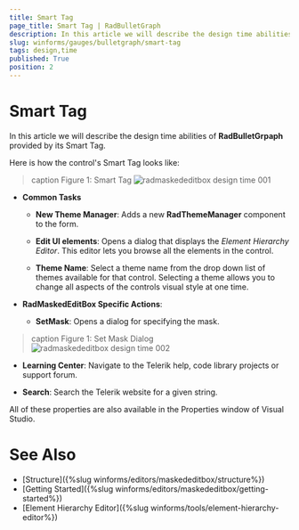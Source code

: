 ```yaml
---
title: Smart Tag
page_title: Smart Tag | RadBulletGraph
description: In this article we will describe the design time abilities of RadBulletGraph provided by its Smart Tag.
slug: winforms/gauges/bulletgraph/smart-tag
tags: design,time
published: True
position: 2
---
```


# Smart Tag

In this article we will describe the design time abilities of __RadBulletGrpaph__ provided by its Smart Tag. 

Here is how the control's Smart Tag looks like:

>caption Figure 1: Smart Tag
![radmaskededitbox design time 001](images/radmaskededitbox-design-time001.png)

* __Common Tasks__

	* __New Theme Manager__: Adds a new __RadThemeManager__ component to the form.

	* __Edit UI elements__: Opens a dialog that displays the *Element Hierarchy Editor*. This editor lets you browse all the elements in the control.

	* __Theme Name__: Select a theme name from the drop down list of themes available for that control. Selecting a theme allows you to change all aspects of the controls visual style at one time.

* __RadMaskedEditBox Specific Actions__:

	* __SetMask__: Opens a dialog for specifying the mask.

>caption Figure 1: Set Mask Dialog
![radmaskededitbox design time 002](images/radmaskededitbox-design-time002.png)

* __Learning Center__: Navigate to the Telerik help, code library projects or support forum.

* __Search__: Search the Telerik website for a given string.

All of these properties are also available in the Properties window of Visual Studio.

# See Also

* [Structure]({%slug winforms/editors/maskededitbox/structure%})
* [Getting Started]({%slug winforms/editors/maskededitbox/getting-started%})
* [Element Hierarchy Editor]({%slug winforms/tools/element-hierarchy-editor%})